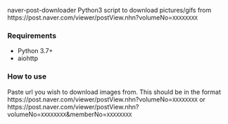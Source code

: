 naver-post-downloader
Python3 script to download pictures/gifs from https://<span></span>post.naver.com/viewer/postView.nhn?volumeNo=`XXXXXXXX`

### Requirements
- Python 3.7+
- aiohttp

### How to use
Paste url you wish to download images from. This should be in the format https://<span></span>post.naver.com/viewer/postView.nhn?volumeNo=`XXXXXXXX` or https://<span></span>post.naver.com/viewer/postView.nhn?volumeNo=`XXXXXXXX`&memberNo=`XXXXXXXX`
 